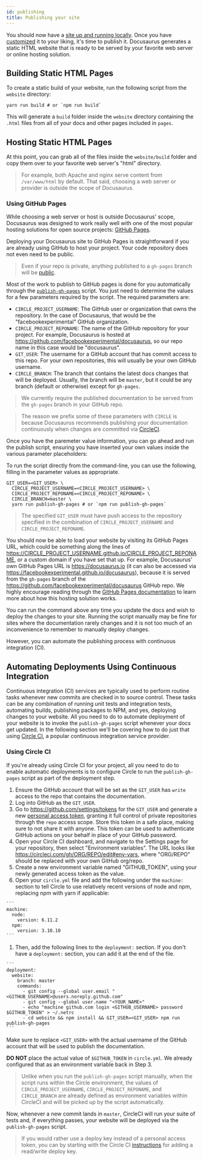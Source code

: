 ```yaml
---
id: publishing
title: Publishing your site
---
```


You should now have a [site up and running locally](getting-started-site-creation.md). Once you have [customized](api-site-config.md) it to your liking, it's time to publish it. Docusaurus generates a static HTML website that is ready to be served by your favorite web server or online hosting solution.

## Building Static HTML Pages

To create a static build of your website, run the following script from the `website` directory:

```
yarn run build # or `npm run build`
```

This will generate a `build` folder inside the `website` directory containing the `.html` files from all of your docs and other pages included in `pages`.

## Hosting Static HTML Pages

At this point, you can grab all of the files inside the `website/build` folder and copy them over to your favorite web server's "html" directory. 

> For example, both Apache and nginx serve content from `/var/www/html` by default. That said, choosing a web server or provider is outside the scope of Docusaurus.

### Using GitHub Pages

While choosing a web server or host is outside Docusaurus' scope, Docusaurus was designed to work really well with one of the most popular hosting solutions for open source projects: [GitHub Pages](https://pages.github.com/).

Deploying your Docusaurus site to GitHub Pages is straightforward if you are already using GitHub to host your project. Your code repository does not even need to be public.

> Even if your repo is private, anything published to a `gh-pages` branch will be [public](https://help.github.com/articles/user-organization-and-project-pages/).

Most of the work to publish to GitHub pages is done for you automatically through the [`publish-gh-pages`](./commands.md#docusaurus-publish) script. You just need to determine the values for a few parameters required by the script. The required parameters are:

- `CIRCLE_PROJECT_USERNAME`: The GitHub user or organization that owns the repository. In the case of Docusaurus, that would be the "facebookexperimental" GitHub organization.
- `CIRCLE_PROJECT_REPONAME`: The name of the GitHub repository for your project. For example, Docusaurus is hosted at https://github.com/facebookexperimental/docusaurus, so our repo name in this case would be "docusaurus".
- `GIT_USER`: The username for a GitHub account that has commit access to this repo. For your own repositories, this will usually be your own GitHub username.
- `CIRCLE_BRANCH`: The branch that contains the latest docs changes that will be deployed. Usually, the branch will be `master`, but it could be any branch (default or otherwise) except for `gh-pages`.

> We currently require the published documentation to be served from the `gh-pages` branch in your GitHub repo.

> The reason we prefix some of these parameters with `CIRCLE` is because Docusaurus recommends publishing your documentation continuously when changes are committed via [CircleCI](https://circleci.org).

Once you have the paremeter value information, you can go ahead and run the publish script, ensuring you have inserted your own values inside the various parameter placeholders:

To run the script directly from the command-line, you can use the following, filling in the parameter values as appropriate.

```
GIT_USER=<GIT_USER> \
  CIRCLE_PROJECT_USERNAME=<CIRCLE_PROJECT_USERNAME> \
  CIRCLE_PROJECT_REPONAME=<CIRCLE_PROJECT_REPONAME> \
  CIRCLE_BRANCH=master \
  yarn run publish-gh-pages # or `npm run publish-gh-pages`
```

> The specified `GIT_USER` must have push access to the repository specified in the combination of `CIRCLE_PROJECT_USERNAME` and `CIRCLE_PROJECT_REPONAME`. 

You should now be able to load your website by visiting its GitHub Pages URL, which could be something along the lines of https://CIRCLE_PROJECT_USERNAME.github.io/CIRCLE_PROJECT_REPONAME, or a custom domain if you have set that up. For example, Docusaurus' own GitHub Pages URL is https://docusaurus.io (it can also be accessed via https://facebookexperimental.github.io/docusaurus), because it is served from the `gh-pages` branch of the https://github.com/facebookexperimental/docusaurus GitHub repo. We highly encourage reading through the [GitHub Pages documentation](https://pages.github.com) to learn more about how this hosting solution works.

You can run the command above any time you update the docs and wish to deploy the changes to your site. Running the script manually may be fine for sites where the documentation rarely changes and it is not too much of an inconvenience to remember to manually deploy changes.

However, you can automate the publishing process with continuous integration (CI).

## Automating Deployments Using Continuous Integration

Continuous integration (CI) services are typically used to perform routine tasks whenever new commits are checked in to source control. These tasks can be any combination of running unit tests and integration tests, automating builds, publishing packages to NPM, and yes, deploying changes to your website. All you need to do to automate deployment of your website is to invoke the `publish-gh-pages` script whenever your docs get updated. In the following section we'll be covering how to do just that using [Circle CI](https://circleci.com/), a popular continuous integration service provider.

### Using Circle CI

If you're already using Circle CI for your project, all you need to do to enable automatic deployments is to configure Circle to run the `publish-gh-pages` script as part of the deployment step.

  1. Ensure the GitHub account that will be set as the `GIT_USER` has `write` access to the repo that contains the documentation.
  1. Log into GitHub as the `GIT_USER`.
  1. Go to https://github.com/settings/tokens for the `GIT_USER` and generate a new [personal access token](https://help.github.com/articles/creating-a-personal-access-token-for-the-command-line/), granting it full control of private repositories through the `repo` access scope. Store this token in a safe place, making sure to not share it with anyone. This token can be used to authenticate GitHub actions on your behalf in place of your GitHub password.
  1. Open your Circle CI dashboard, and navigate to the Settings page for your repository, then select "Environment variables". The URL looks like https://circleci.com/gh/ORG/REPO/edit#env-vars, where "ORG/REPO" should be replaced with your own GitHub org/repo.
  1. Create a new environment variable named "GITHUB_TOKEN", using your newly generated access token as the value.
  1. Open your `circle.yml` file and add the following under the `machine:` section to tell Circle to use relatively recent versions of node and npm, replacing npm with yarn if applicable:

    ```
    machine:
      node:
        version: 6.11.2
      npm:
        version: 3.10.10
    ```

  1. Then, add the following lines to the `deployment:` section. If you don't have a `deployment:` section, you can add it at the end of the file.

    ```
    deployment:
      website:
        branch: master
        commands:
          - git config --global user.email "<GITHUB_USERNAME>@users.noreply.github.com"
          - git config --global user.name "<YOUR_NAME>"
          - echo "machine github.com login <GITHUB_USERNAME> password $GITHUB_TOKEN" > ~/.netrc
          - cd website && npm install && GIT_USER=<GIT_USER> npm run publish-gh-pages
    ```

Make sure to replace `<GIT_USER>` with the actual username of the GitHub account that will be used to publish the documentation.

**DO NOT** place the actual value of `$GITHUB_TOKEN` in `circle.yml`. We already configured that as an environment variable back in Step 3.

> Unlike when you run the `publish-gh-pages` script manually, when the script runs within the Circle environment, the values of `CIRCLE_PROJECT_USERNAME`, `CIRCLE_PROJECT_REPONAME`, and `CIRCLE_BRANCH` are already defined as environment variables within CircleCI and will be picked up by the script automatically.

Now, whenever a new commit lands in `master`, CircleCI will run your suite of tests and, if everything passes, your website will be deployed via the `publish-gh-pages` script.

> If you would rather use a deploy key instead of a personal access token, you can by starting with the Circle CI [instructions](https://circleci.com/docs/1.0/adding-read-write-deployment-key/) for adding a read/write deploy key.
